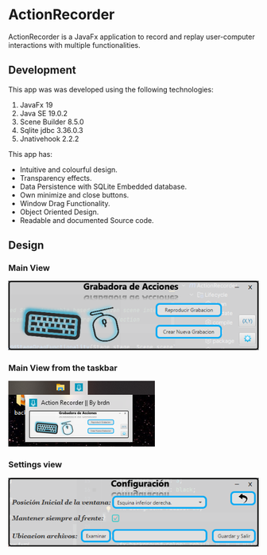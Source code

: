 # ActionRecorder
ActionRecorder is a JavaFx application to record and replay user-computer interactions with multiple functionalities.

## Development

This app was was developed using the following technologies:
1. JavaFx 19
2. Java SE 19.0.2
3. Scene Builder 8.5.0
4. Sqlite jdbc 3.36.0.3
5. Jnativehook 2.2.2 

This app has:
- Intuitive and colourful design. 
- Transparency effects.
- Data Persistence with SQLite Embedded database.
- Own minimize and close buttons.
- Window Drag Functionality.
- Object Oriented Design.
- Readable and documented Source code.

## Design 
### Main View
![Main view](images/main_view.png)

### Main View from the taskbar
![Main view from taskbar](images/at_taskbar_pov.png)

### Settings view
![Settings view](images/settings_view.png)





